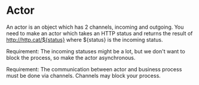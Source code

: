 Actor
=====

An actor is an object which has 2 channels, incoming and outgoing.
You need to make an actor which takes an HTTP status and returns 
the result of http://http.cat/${status} where ${status} is the 
incoming status.

Requirement: The incoming statuses might be a lot, but we don't 
             want to block the process, so make the actor asynchronous.

Requirement: The communication between actor and business process
             must be done via channels. Channels may block your process.
